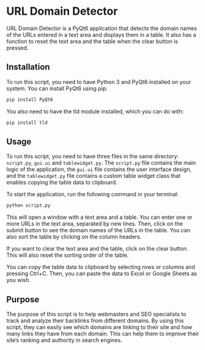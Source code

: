 # URL Domain Detector

URL Domain Detector is a PyQt6 application that detects the domain names of the URLs entered in a text area and displays them in a table. It also has a function to reset the text area and the table when the clear button is pressed.

## Installation

To run this script, you need to have Python 3 and PyQt6 installed on your system. You can install PyQt6 using pip:
```bash
pip install PyQt6
```

You also need to have the tld module installed, which you can do with:
```bash
pip install tld
```

## Usage

To run this script, you need to have three files in the same directory: ```script.py```, ```gui.ui``` and ```tablewidget.py```. The ```script.py``` file contains the main logic of the application, the ```gui.ui``` file contains the user interface design, and the ```tablewidget.py``` file contains a custom table widget class that enables copying the table data to clipboard.

To start the application, run the following command in your terminal:
```bash
python script.py
```
This will open a window with a text area and a table. You can enter one or more URLs in the text area, separated by new lines. Then, click on the submit button to see the domain names of the URLs in the table. You can also sort the table by clicking on the column headers.

If you want to clear the text area and the table, click on the clear button. This will also reset the sorting order of the table.

You can copy the table data to clipboard by selecting rows or columns and pressing Ctrl+C. Then, you can paste the data to Excel or Google Sheets as you wish.

## Purpose
The purpose of this script is to help webmasters and SEO specialists to track and analyze their backlinks from different domains. By using this script, they can easily see which domains are linking to their site and how many links they have from each domain. This can help them to improve their site’s ranking and authority in search engines.
